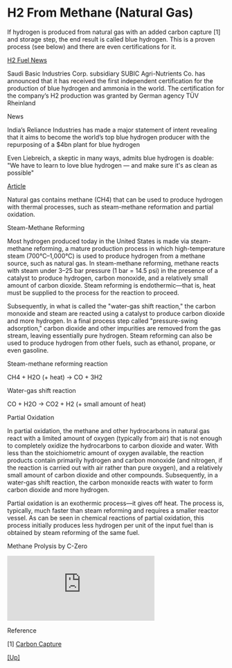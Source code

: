# H2 From Methane (Natural Gas)

If hydrogen is produced from natural gas with an added carbon capture [1]
and storage step, the end result is called blue hydrogen. This is a proven
process (see below) and there are even certifications for it.

[H2 Fuel News](https://www.hydrogenfuelnews.com/blue-hydrogen-sabic/8555324/)

Saudi Basic Industries Corp. subsidiary SUBIC Agri-Nutrients Co. has
announced that it has received the first independent certification for
the production of blue hydrogen and ammonia in the world.  The
certification for the company’s H2 production was granted by German
agency TÜV Rheinland

News

India’s Reliance Industries has made a major statement of intent
revealing that it aims to become the world’s top blue hydrogen
producer with the repurposing of a $4bn plant for blue hydrogen

Even Liebreich, a skeptic in many ways, admits blue hydrogen is
doable: "We have to learn to love blue hydrogen — and make sure it's
as clean as possible"

[Article](https://www.energy.gov/eere/fuelcells/hydrogen-production-natural-gas-reforming)

Natural gas contains methane (CH4) that can be used to produce
hydrogen with thermal processes, such as steam-methane reformation and
partial oxidation.

Steam-Methane Reforming

Most hydrogen produced today in the United States is made via
steam-methane reforming, a mature production process in which
high-temperature steam (700°C–1,000°C) is used to produce hydrogen
from a methane source, such as natural gas. In steam-methane
reforming, methane reacts with steam under 3–25 bar pressure (1 bar =
14.5 psi) in the presence of a catalyst to produce hydrogen, carbon
monoxide, and a relatively small amount of carbon dioxide. Steam
reforming is endothermic—that is, heat must be supplied to the process
for the reaction to proceed.

Subsequently, in what is called the "water-gas shift reaction," the
carbon monoxide and steam are reacted using a catalyst to produce
carbon dioxide and more hydrogen. In a final process step called
"pressure-swing adsorption," carbon dioxide and other impurities are
removed from the gas stream, leaving essentially pure hydrogen. Steam
reforming can also be used to produce hydrogen from other fuels, such
as ethanol, propane, or even gasoline.

Steam-methane reforming reaction

CH4 + H2O (+ heat) → CO + 3H2

Water-gas shift reaction

CO + H2O → CO2 + H2 (+ small amount of heat)

Partial Oxidation

In partial oxidation, the methane and other hydrocarbons in natural
gas react with a limited amount of oxygen (typically from air) that is
not enough to completely oxidize the hydrocarbons to carbon dioxide
and water. With less than the stoichiometric amount of oxygen
available, the reaction products contain primarily hydrogen and carbon
monoxide (and nitrogen, if the reaction is carried out with air rather
than pure oxygen), and a relatively small amount of carbon dioxide and
other compounds. Subsequently, in a water-gas shift reaction, the
carbon monoxide reacts with water to form carbon dioxide and more
hydrogen.

Partial oxidation is an exothermic process—it gives off heat. The
process is, typically, much faster than steam reforming and requires a
smaller reactor vessel. As can be seen in chemical reactions of
partial oxidation, this process initially produces less hydrogen per
unit of the input fuel than is obtained by steam reforming of the same
fuel.

Methane Prolysis by C-Zero

<iframe width="340" src="https://www.youtube.com/embed/JGe8R0N20ps?start=412&end=545" title="How Cheap Hydrogen Could Become the Next Clean Fuel" frameborder="0" allow="accelerometer; autoplay; clipboard-write; encrypted-media; gyroscope; picture-in-picture" allowfullscreen></iframe>

Reference

[1] [Carbon Capture](h2-co2-capture.html)

[[Up]](h2-production.html)
